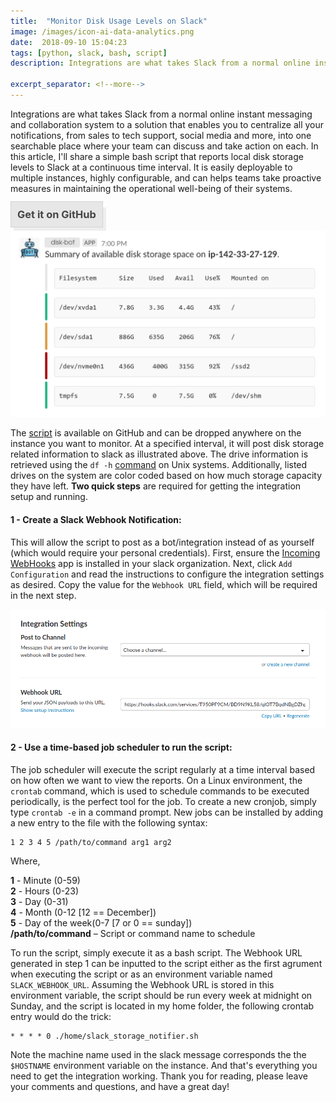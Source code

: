 ```yaml
--- 
title:  "Monitor Disk Usage Levels on Slack"
image: /images/icon-ai-data-analytics.png
date:  2018-09-10 15:04:23
tags: [python, slack, bash, script]
description: Integrations are what takes Slack from a normal online instant messaging and collaboration system to a solution that enables you to centralize all your notifications, from sales to tech support, social media and more, into one searchable place where your team can discuss and take action on each. In this article, I'll share a simple [bash script]((https://github.com/Zir0-93/slack-storage-notifier/blob/master/slack_storage_notifier.sh)) that reports local disk storage levels to Slack at a continuous time interval. It is easily deployable to multiple instances, highly configurable, and can helps teams take proactive measures in maintaining the operational well-being of their systems.

excerpt_separator: <!--more-->
---
```

Integrations are what takes Slack from a normal online instant messaging and collaboration system to a solution that enables you to centralize all your notifications, from sales to tech support, social media and more, into one searchable place where your team can discuss and take action on each. In this article, I'll share a simple bash script that reports local disk storage levels to Slack at a continuous time interval. It is easily deployable to multiple instances, highly configurable, and can helps teams take proactive measures in maintaining the operational well-being of their systems.
<!--more-->

<h3 id="download-from-github"><a style="background: #8080802e; padding: 10px;  border: 1px solid #8080802e;  box-shadow: 5px 10px #8080801f; color: #000000b3; href="https://github.com/Zir0-93/slack-storage-notifier"><strong>Get it on GitHub</strong></a></h3>

![inheritance](/images/notification.png)

The [script](https://github.com/Zir0-93/slack-storage-notifier/blob/master/slack_storage_notifier.sh) is available on GitHub and can be dropped anywhere on the instance you want to monitor. At a specified interval, it will
post disk storage related information to slack as illustrated above. The drive information is retrieved using the `df -h` [command](https://en.wikipedia.org/wiki/Df_(Unix)) on Unix systems. Additionally, listed drives on the system are color coded based on how much
storage capacity they have left. **Two quick steps** are required for getting the integration setup and running.

#### **1 - Create a Slack Webhook Notification**: 

This will allow the script to post as a bot/integration instead of as yourself (which would
require your personal credentials). First, ensure the [Incoming WebHooks](https://slack.com/apps/A0F7XDUAZ-incoming-webhooks?next_id=0) app
is installed in your slack organization. Next, click `Add Configuration` and read the instructions to configure the integration settings 
as desired. Copy the value for the `Webhook URL` field, which will be required in the next step.

![inheritance](/images/integrationv2.png)

#### **2 - Use a time-based job scheduler to run the script**: 

The job scheduler will execute the script regularly at a time interval based
on how often we want to view the reports. On a Linux environment, the `crontab` command, which is used to schedule 
commands to be executed periodically, is the perfect tool for the job. To create a new cronjob, simply type `crontab -e` in a command
prompt. New jobs can be installed by adding a new entry to the file with the following syntax:
```
1 2 3 4 5 /path/to/command arg1 arg2
```
Where,

**1** - Minute (0-59) <br>
**2** - Hours (0-23) <br>
**3** - Day (0-31) <br>
**4** - Month (0-12 [12 == December]) <br>
**5** - Day of the week(0-7 [7 or 0 == sunday]) <br>
**/path/to/command** – Script or command name to schedule

To run the script, simply execute it as a bash script. The Webhook URL generated in step 1 can be inputted to the script either as the first agrument when executing the script or
as an environment variable named `SLACK_WEBHOOK_URL`. Assuming the Webhook URL is stored in this environment variable,
the script should be run every week at midnight on Sunday, and the script is located in my home folder, 
the following crontab entry would do the trick:
```
* * * * 0 ./home/slack_storage_notifier.sh
```

Note the machine name used in the slack message corresponds the the `$HOSTNAME` environment variable on the instance. And that's everything you need to get the integration working. Thank you for reading, please leave your comments and questions, and have a great day!
